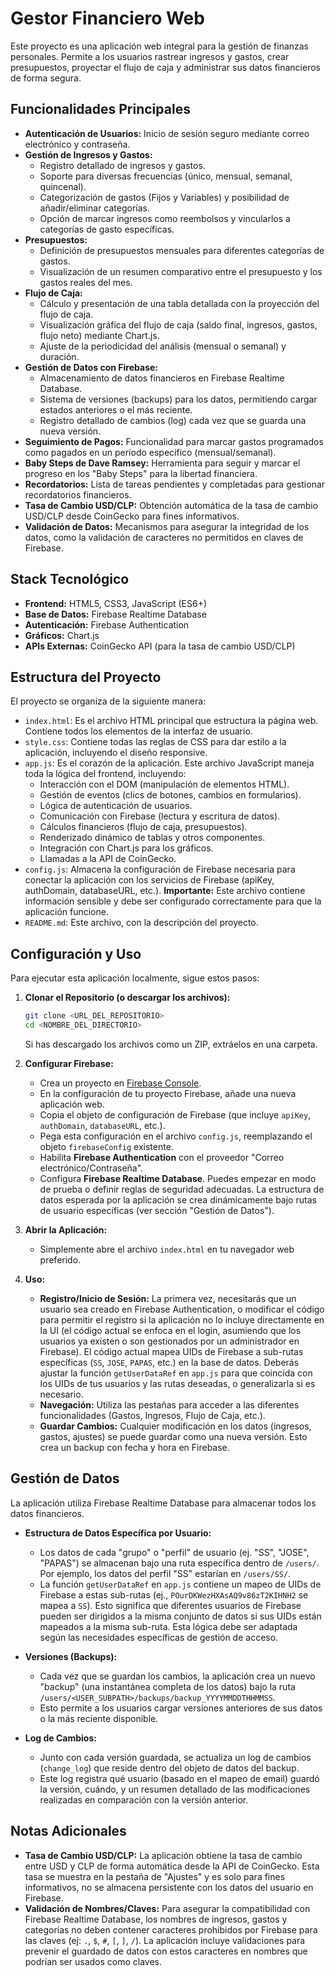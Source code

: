 # Gestor Financiero Web

Este proyecto es una aplicación web integral para la gestión de finanzas personales. Permite a los usuarios rastrear ingresos y gastos, crear presupuestos, proyectar el flujo de caja y administrar sus datos financieros de forma segura.

## Funcionalidades Principales

*   **Autenticación de Usuarios:** Inicio de sesión seguro mediante correo electrónico y contraseña.
*   **Gestión de Ingresos y Gastos:**
    *   Registro detallado de ingresos y gastos.
    *   Soporte para diversas frecuencias (único, mensual, semanal, quincenal).
    *   Categorización de gastos (Fijos y Variables) y posibilidad de añadir/eliminar categorías.
    *   Opción de marcar ingresos como reembolsos y vincularlos a categorías de gasto específicas.
*   **Presupuestos:**
    *   Definición de presupuestos mensuales para diferentes categorías de gastos.
    *   Visualización de un resumen comparativo entre el presupuesto y los gastos reales del mes.
*   **Flujo de Caja:**
    *   Cálculo y presentación de una tabla detallada con la proyección del flujo de caja.
    *   Visualización gráfica del flujo de caja (saldo final, ingresos, gastos, flujo neto) mediante Chart.js.
    *   Ajuste de la periodicidad del análisis (mensual o semanal) y duración.
*   **Gestión de Datos con Firebase:**
    *   Almacenamiento de datos financieros en Firebase Realtime Database.
    *   Sistema de versiones (backups) para los datos, permitiendo cargar estados anteriores o el más reciente.
    *   Registro detallado de cambios (log) cada vez que se guarda una nueva versión.
*   **Seguimiento de Pagos:** Funcionalidad para marcar gastos programados como pagados en un período específico (mensual/semanal).
*   **Baby Steps de Dave Ramsey:** Herramienta para seguir y marcar el progreso en los "Baby Steps" para la libertad financiera.
*   **Recordatorios:** Lista de tareas pendientes y completadas para gestionar recordatorios financieros.
*   **Tasa de Cambio USD/CLP:** Obtención automática de la tasa de cambio USD/CLP desde CoinGecko para fines informativos.
*   **Validación de Datos:** Mecanismos para asegurar la integridad de los datos, como la validación de caracteres no permitidos en claves de Firebase.

## Stack Tecnológico

*   **Frontend:** HTML5, CSS3, JavaScript (ES6+)
*   **Base de Datos:** Firebase Realtime Database
*   **Autenticación:** Firebase Authentication
*   **Gráficos:** Chart.js
*   **APIs Externas:** CoinGecko API (para la tasa de cambio USD/CLP)

## Estructura del Proyecto

El proyecto se organiza de la siguiente manera:

*   `index.html`: Es el archivo HTML principal que estructura la página web. Contiene todos los elementos de la interfaz de usuario.
*   `style.css`: Contiene todas las reglas de CSS para dar estilo a la aplicación, incluyendo el diseño responsive.
*   `app.js`: Es el corazón de la aplicación. Este archivo JavaScript maneja toda la lógica del frontend, incluyendo:
    *   Interacción con el DOM (manipulación de elementos HTML).
    *   Gestión de eventos (clics de botones, cambios en formularios).
    *   Lógica de autenticación de usuarios.
    *   Comunicación con Firebase (lectura y escritura de datos).
    *   Cálculos financieros (flujo de caja, presupuestos).
    *   Renderizado dinámico de tablas y otros componentes.
    *   Integración con Chart.js para los gráficos.
    *   Llamadas a la API de CoinGecko.
*   `config.js`: Almacena la configuración de Firebase necesaria para conectar la aplicación con los servicios de Firebase (apiKey, authDomain, databaseURL, etc.). **Importante:** Este archivo contiene información sensible y debe ser configurado correctamente para que la aplicación funcione.
*   `README.md`: Este archivo, con la descripción del proyecto.

## Configuración y Uso

Para ejecutar esta aplicación localmente, sigue estos pasos:

1.  **Clonar el Repositorio (o descargar los archivos):**
    ```bash
    git clone <URL_DEL_REPOSITORIO>
    cd <NOMBRE_DEL_DIRECTORIO>
    ```
    Si has descargado los archivos como un ZIP, extráelos en una carpeta.

2.  **Configurar Firebase:**
    *   Crea un proyecto en [Firebase Console](https://console.firebase.google.com/).
    *   En la configuración de tu proyecto Firebase, añade una nueva aplicación web.
    *   Copia el objeto de configuración de Firebase (que incluye `apiKey`, `authDomain`, `databaseURL`, etc.).
    *   Pega esta configuración en el archivo `config.js`, reemplazando el objeto `firebaseConfig` existente.
    *   Habilita **Firebase Authentication** con el proveedor "Correo electrónico/Contraseña".
    *   Configura **Firebase Realtime Database**. Puedes empezar en modo de prueba o definir reglas de seguridad adecuadas. La estructura de datos esperada por la aplicación se crea dinámicamente bajo rutas de usuario específicas (ver sección "Gestión de Datos").

3.  **Abrir la Aplicación:**
    *   Simplemente abre el archivo `index.html` en tu navegador web preferido.

4.  **Uso:**
    *   **Registro/Inicio de Sesión:** La primera vez, necesitarás que un usuario sea creado en Firebase Authentication, o modificar el código para permitir el registro si la aplicación no lo incluye directamente en la UI (el código actual se enfoca en el login, asumiendo que los usuarios ya existen o son gestionados por un administrador en Firebase). El código actual mapea UIDs de Firebase a sub-rutas específicas (`SS`, `JOSE`, `PAPAS`, etc.) en la base de datos. Deberás ajustar la función `getUserDataRef` en `app.js` para que coincida con los UIDs de tus usuarios y las rutas deseadas, o generalizarla si es necesario.
    *   **Navegación:** Utiliza las pestañas para acceder a las diferentes funcionalidades (Gastos, Ingresos, Flujo de Caja, etc.).
    *   **Guardar Cambios:** Cualquier modificación en los datos (ingresos, gastos, ajustes) se puede guardar como una nueva versión. Esto crea un backup con fecha y hora en Firebase.

## Gestión de Datos

La aplicación utiliza Firebase Realtime Database para almacenar todos los datos financieros.

*   **Estructura de Datos Específica por Usuario:**
    *   Los datos de cada "grupo" o "perfil" de usuario (ej. "SS", "JOSE", "PAPAS") se almacenan bajo una ruta específica dentro de `/users/`. Por ejemplo, los datos del perfil "SS" estarían en `/users/SS/`.
    *   La función `getUserDataRef` en `app.js` contiene un mapeo de UIDs de Firebase a estas sub-rutas (ej., `POurDKWezHXAsAQ9v86zT2KIHNH2` se mapea a `SS`). Esto significa que diferentes usuarios de Firebase pueden ser dirigidos a la misma conjunto de datos si sus UIDs están mapeados a la misma sub-ruta. Esta lógica debe ser adaptada según las necesidades específicas de gestión de acceso.

*   **Versiones (Backups):**
    *   Cada vez que se guardan los cambios, la aplicación crea un nuevo "backup" (una instantánea completa de los datos) bajo la ruta `/users/<USER_SUBPATH>/backups/backup_YYYYMMDDTHHMMSS`.
    *   Esto permite a los usuarios cargar versiones anteriores de sus datos o la más reciente disponible.

*   **Log de Cambios:**
    *   Junto con cada versión guardada, se actualiza un log de cambios (`change_log`) que reside dentro del objeto de datos del backup.
    *   Este log registra qué usuario (basado en el mapeo de email) guardó la versión, cuándo, y un resumen detallado de las modificaciones realizadas en comparación con la versión anterior.

## Notas Adicionales

*   **Tasa de Cambio USD/CLP:** La aplicación obtiene la tasa de cambio entre USD y CLP de forma automática desde la API de CoinGecko. Esta tasa se muestra en la pestaña de "Ajustes" y es solo para fines informativos, no se almacena persistente con los datos del usuario en Firebase.
*   **Validación de Nombres/Claves:** Para asegurar la compatibilidad con Firebase Realtime Database, los nombres de ingresos, gastos y categorías no deben contener caracteres prohibidos por Firebase para las claves (ej: `.`, `$`, `#`, `[`, `]`, `/`). La aplicación incluye validaciones para prevenir el guardado de datos con estos caracteres en nombres que podrían ser usados como claves.
